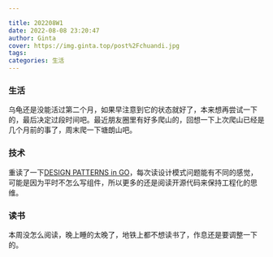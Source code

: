 ```yaml
---

title: 202208W1
date: 2022-08-08 23:20:47
author: Ginta
cover: https://img.ginta.top/post%2Fchuandi.jpg
tags:
categories: 生活
---
```


### 生活

乌龟还是没能活过第二个月，如果早注意到它的状态就好了，本来想再尝试一下的，最后决定过段时间吧。最近朋友圈里有好多爬山的，回想一下上次爬山已经是几个月前的事了，周末爬一下塘朗山吧。

### 技术
重读了一下[DESIGN  PATTERNS  in  GO](https://refactoring.guru/design-patterns/go)，每次读设计模式问题能有不同的感觉，可能是因为平时不怎么写组件，所以更多的还是阅读开源代码来保持工程化的思维。

### 读书

本周没怎么阅读，晚上睡的太晚了，地铁上都不想读书了，作息还是要调整一下的。